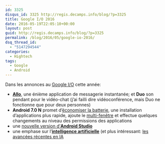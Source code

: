 ```yaml
---
id: 3325
disqus_id: 3325 http://regis.decamps.info/blog/?p=3325
title: Google I/O 2016
date: 2016-05-19T22:05:10+00:00
layout: post
guid: http://regis.decamps.info/blog/?p=3325
permalink: /blog/2016/05/google-io-2016/
dsq_thread_id:
  - "5147294544"
categories:
  - Hightech
tags:
  - Google
  - Android
---
```

Dans les annonces au [Google I/O](https://www.youtube.com/playlist?list=PLOU2XLYxmsILe6_eGvDN3GyiodoV3qNSC) cette année:

  * [**Allo**](https://www.youtube.com/watch?v=862r3XS2YB0&index=1&list=PLOU2XLYxmsILe6_eGvDN3GyiodoV3qNSC#t=31m15), une énième application de messagerie instantanée; et **Duo** son pendant pour le vidéo-chat (j’ai failli dire vidéoconférence, mais Duo ne fonctionne que pour deux personnes)
  * **Android 7.0 N** promet d’[économiser la batterie](https://www.youtube.com/watch?v=VC2Hlb22mZM&index=27&list=PLOU2XLYxmsILe6_eGvDN3GyiodoV3qNSC), une installation d’applications plus rapide, ajoute le [multi-fenêtre](https://www.youtube.com/watch?v=yEEy_48hoXI&index=23&list=PLOU2XLYxmsILe6_eGvDN3GyiodoV3qNSC) et effectue quelques changements au niveau des permissions des applications
  * une [nouvelle version d’**Android Studio**](https://www.youtube.com/watch?v=csaXml4xtN8&list=PLOU2XLYxmsILe6_eGvDN3GyiodoV3qNSC&index=49)
  * une emphase sur l’[**intelligence artificielle**](https://www.youtube.com/watch?v=Rnm83GqgqPE&index=102&list=PLOU2XLYxmsILe6_eGvDN3GyiodoV3qNSC) (et plus intéressant: [les avancées récentes en IA](https://www.youtube.com/watch?v=sphFCJE1HkI&list=PLOU2XLYxmsILe6_eGvDN3GyiodoV3qNSC&index=181)
